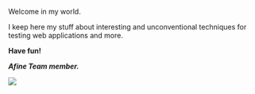 Welcome in my world.

I keep here my stuff about interesting and unconventional techniques for testing web applications and more.

<b>Have fun!
  
<i>Afine Team member.

<img src=https://afine.pl/wp-content/uploads/2017/06/afine2.png>
